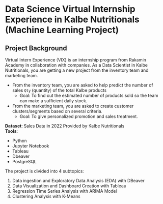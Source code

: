 # Data Science Virtual Internship Experience in Kalbe Nutritionals (Machine Learning Project)
## Project Background
Virtual Intern Experience (VIX) is an internship program from Rakamin Academy in collaboration with companies. As a Data Scientist in Kalbe Nutritionals, you are getting a new project from the inventory team and marketing team.
- From the inventory team, you are asked to help predict the number of sales `Qty` (quantity) of the total Kalbe products
  - Goal: To find out the estimated number of products sold so the team can make a sufficient daily stock.
- From the marketing team, you are asked to create customer clusters/segments based on several criteria.
  - Goal: To give personalized promotion and sales treatment.


**Dataset**: Sales Data in 2022 Provided by Kalbe Nutritionals <br>
**Tools**:
- Python
- Jupyter Notebook
- Tableau
- Dbeaver
- PostgreSQL

The project is divided into 4 subtopics:
1. Data ingestion and Exploratory Data Analysis (EDA) with DBeaver
2. Data Visualization and Dashboard Creation with Tableau
3. Regression Time Series Analysis with ARIMA Model
4. Clustering Analysis with K-Means
